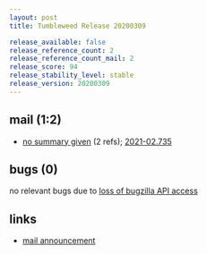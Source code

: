 ```yaml
---
layout: post
title: Tumbleweed Release 20200309

release_available: false
release_reference_count: 2
release_reference_count_mail: 2
release_score: 94
release_stability_level: stable
release_version: 20200309
---
```


## mail (1:2)

- [no summary given](https://github.com/boombatower/tumbleweed-review/issues/10) (2 refs); [2021-02.735](https://github.com/boombatower/tumbleweed-review/issues/10)

## bugs (0)

<!--more-->

no relevant bugs due to [loss of bugzilla API access](https://bugzilla.opensuse.org/show_bug.cgi?id=1157722)



## links

- [mail announcement](https://github.com/boombatower/tumbleweed-review/issues/10)
